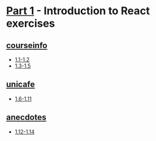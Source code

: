 # [Part 1](https://fullstackopen.com/en/part1) - Introduction to React exercises

## [courseinfo](https://github.com/mkcyoung/fullstack-helsinki/tree/main/part1/courseinfo) 
- [1.1-1.2](https://fullstackopen.com/en/part1/introduction_to_react#exercises-1-1-1-2)
- [1.3-1.5](https://fullstackopen.com/en/part1/java_script#exercises-1-3-1-5)

## [unicafe](https://github.com/mkcyoung/fullstack-helsinki/tree/main/part1/unicafe) 
- [1.6-1.11](https://fullstackopen.com/en/part1/a_more_complex_state_debugging_react_apps#exercises-1-6-1-14)

## [anecdotes](https://github.com/mkcyoung/fullstack-helsinki/tree/main/part1/anecdotes)
- [1.12-1.14](https://fullstackopen.com/en/part1/a_more_complex_state_debugging_react_apps#exercises-1-6-1-14)
